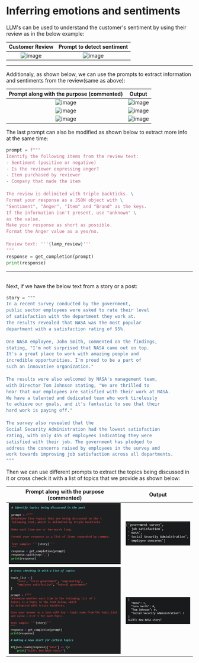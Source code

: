 # Inferring emotions and sentiments

LLM's can be used to understand the customer's sentiment by using their review as in the below example:

|                                                     Customer Review                                                      |                                                Prompt to detect sentiment                                                |
| :----------------------------------------------------------------------------------------------------------------------: | :----------------------------------------------------------------------------------------------------------------------: |
| ![image](https://github.com/Praddyumn16/ChatGPT-Prompt-Engineering/assets/53634655/1620c830-cc8e-4493-8ab8-bd6253081028) | ![image](https://github.com/Praddyumn16/ChatGPT-Prompt-Engineering/assets/53634655/284c1be6-d441-4468-9f7b-04c46418a241) |

---

Additionaly, as shown below, we can use the prompts to extract information and sentiments from the review(same as above):

|                                        Prompt along with the purpose (commented)                                         |                                                          Output                                                          |
| :----------------------------------------------------------------------------------------------------------------------: | :----------------------------------------------------------------------------------------------------------------------: |
| ![image](https://github.com/Praddyumn16/ChatGPT-Prompt-Engineering/assets/53634655/70077d11-1200-4641-bb1a-8b46e23c0522) | ![image](https://github.com/Praddyumn16/ChatGPT-Prompt-Engineering/assets/53634655/8b2e33f4-03bd-4d90-b857-dcff67ffe74c) |
| ![image](https://github.com/Praddyumn16/ChatGPT-Prompt-Engineering/assets/53634655/30ab1eb0-7f18-4e31-a7e6-6e5fe5885572) | ![image](https://github.com/Praddyumn16/ChatGPT-Prompt-Engineering/assets/53634655/c61a7e61-e3c4-4812-8774-f168585ac98a) |
| ![image](https://github.com/Praddyumn16/ChatGPT-Prompt-Engineering/assets/53634655/9424393f-dc0b-4a12-9e61-3d18214b6406) | ![image](https://github.com/Praddyumn16/ChatGPT-Prompt-Engineering/assets/53634655/8c331406-1bdc-4f90-ba8f-7ab8c0acddc9) |

The last prompt can also be modified as shown below to extract more info at the same time:

```python
prompt = f"""
Identify the following items from the review text:
- Sentiment (positive or negative)
- Is the reviewer expressing anger?
- Item purchased by reviewer
- Company that made the item

The review is delimited with triple backticks. \
Format your response as a JSON object with \
"Sentiment", "Anger", "Item" and "Brand" as the keys.
If the information isn't present, use "unknown" \
as the value.
Make your response as short as possible.
Format the Anger value as a yes/no.

Review text: '''{lamp_review}'''
"""
response = get_completion(prompt)
print(response)
```

---

<br>
Next, if we have the below text from a story or a post:

```python
story = """
In a recent survey conducted by the government,
public sector employees were asked to rate their level
of satisfaction with the department they work at.
The results revealed that NASA was the most popular
department with a satisfaction rating of 95%.

One NASA employee, John Smith, commented on the findings,
stating, "I'm not surprised that NASA came out on top.
It's a great place to work with amazing people and
incredible opportunities. I'm proud to be a part of
such an innovative organization."

The results were also welcomed by NASA's management team,
with Director Tom Johnson stating, "We are thrilled to
hear that our employees are satisfied with their work at NASA.
We have a talented and dedicated team who work tirelessly
to achieve our goals, and it's fantastic to see that their
hard work is paying off."

The survey also revealed that the
Social Security Administration had the lowest satisfaction
rating, with only 45% of employees indicating they were
satisfied with their job. The government has pledged to
address the concerns raised by employees in the survey and
work towards improving job satisfaction across all departments.
"""
```

Then we can use different prompts to extract the topics being discussed in it or cross check it with a list of topics that we provide as shown below:

| Prompt along with the purpose (commented) |             Output              |
| :---------------------------------------: | :-----------------------------: |
|       ![Alt text](images/image.png)       | ![Alt text](images/image-1.png) |
|      ![Alt text](images/image-4.png)      | ![Alt text](images/image-5.png) |

